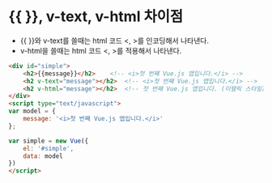 # {{ }}, v-text, v-html 차이점

* {{ }}와 v-text를 쓸때는 html 코드 <, >를 인코딩해서 나타낸다.
* v-html을 쓸때는 html 코드 <, >를 적용해서 나타낸다.

```html
<div id="simple">
    <h2>{{message}}</h2>    <!-- <i>첫 번째 Vue.js 앱입니다.</i> -->
    <h2 v-text="message"></h2>  <!-- <i>첫 번째 Vue.js 앱입니다.</i> -->
    <h2 v-html="message"></h2>  <!-- 첫 번째 Vue.js 앱입니다. (이탤릭 스타일)-->
</div>
<script type="text/javascript">
var model = {
    message: '<i>첫 번째 Vue.js 앱입니다.</i>'
};

var simple = new Vue({
    el: '#simple',
    data: model
})
</script>
```